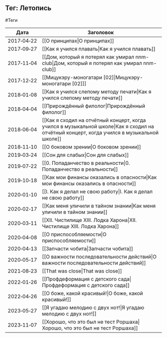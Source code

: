 ## Тег: Летопись
#Теги

| Дата | Заголовок |
| --- | --- |
| 2017&#8209;04&#8209;22 | [[О принципах\|О принципах]] |
| 2017&#8209;09&#8209;27 | [[Как я учился плавать\|Как я учился плавать]] |
| 2017&#8209;11&#8209;04 | [[Дом, который я потерял как умирал nnm-club\|Дом, который я потерял как умирал nnm-club]] |
| 2017&#8209;12&#8209;22 | [[Мицукэру-моногатари [02]\|Мицукэру-моногатари [02]]] |
| 2018&#8209;01&#8209;08 | [[Как я учился слепому методу печати\|Как я учился слепому методу печати]] |
| 2018&#8209;04&#8209;04 | [[Прирождённый филолог\|Прирождённый филолог]] |
| 2018&#8209;06&#8209;04 | [[Как я сходил на отчётный концерт, когда учился в музыкальной школе\|Как я сходил на отчётный концерт, когда учился в музыкальной школе]] |
| 2018&#8209;11&#8209;10 | [[О боковом зрении\|О боковом зрении]] |
| 2019&#8209;03&#8209;24 | [[Сон для слабых\|Сон для слабых]] |
| 2019&#8209;07&#8209;22 | [[0. Попаданчество в реальности\|0. Попаданчество в реальности]] |
| 2019&#8209;10&#8209;18 | [[Как мои финансы оказались в опасности\|Как мои финансы оказались в опасности]] |
| 2020&#8209;01&#8209;10 | [[I. Как я делал не свою работу\|I. Как я делал не свою работу]] |
| 2020&#8209;02&#8209;17 | [[Как меня уличили в тайном знании\|Как меня уличили в тайном знании]] |
| 2020&#8209;03&#8209;11 | [[XII. Чистилище  XIII. Лодка Харона\|XII. Чистилище  XIII. Лодка Харона]] |
| 2020&#8209;04&#8209;08 | [[О приспособляемости\|О приспособляемости]] |
| 2020&#8209;04&#8209;13 | [[Запчасти чобита\|Запчасти чобита]] |
| 2020&#8209;05&#8209;17 | [[О важности последовательности действий\|О важности последовательности действий]] |
| 2021&#8209;08&#8209;23 | [[That was close\|That was close]] |
| 2022&#8209;01&#8209;26 | [[Профдеформация с детского сада\|Профдеформация с детского сада]] |
| 2022&#8209;04&#8209;26 | [[О боже, какой красивый!\|О боже, какой красивый!]] |
| 2023&#8209;05&#8209;27 | [[Я угадаю мелодию с двух нот!\|Я угадаю мелодию с двух нот!]] |
| 2023&#8209;11&#8209;07 | [[Хорошо, что это был не тест Роршаха\|Хорошо, что это был не тест Роршаха]] |
